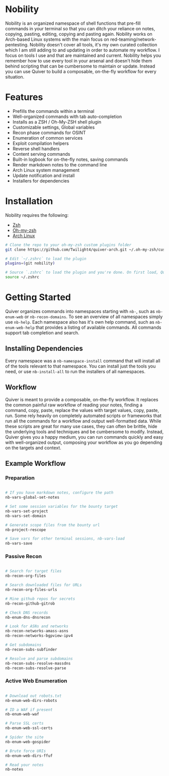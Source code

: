 # Nobility

Nobility is an organized namespace of shell functions that pre-fill commands in your terminal so that you can ditch your reliance on notes, copying, pasting, editing, copying and pasting again. Nobility works on Arch-based Linux systems with the main focus on red-teaming/network-pentesting. Nobility doesn't cover all tools, it's my own curated collection which I am still adding to and updating in order to automate my workflow. I focus on tools I use and that are maintained and current. Nobility helps you remember how to use every tool in your arsenal and doesn't hide them behind scripting that can be cumbersome to maintain or update. Instead you can use Quiver to build a composable, on-the-fly workflow for every situation. 

# Features
* Prefills the commands within a terminal
* Well-organized commands with tab auto-completion
* Installs as a ZSH / Oh-My-ZSH shell plugin
* Customizable settings, Global variables
* Recon phase commands for OSINT
* Enumeration of common services
* Exploit compilation helpers
* Reverse shell handlers
* Content serving commands
* Built-in logbook for on-the-fly notes, saving commands
* Render markdown notes to the command line
* Arch Linux system management
* Update notification and install
* Installers for dependencies

# Installation
Nobility requires the following:

* [Zsh](https://github.com/zsh-users/zsh)
* [Oh-my-zsh](https://ohmyz.sh/)
* [Arch Linux](https://archlinux.org/)


```bash
# Clone the repo to your oh-my-zsh custom plugins folder
git clone https://github.com/Twilight4/quiver-arch.git ~/.oh-my-zsh/custom/plugins/quiver-arch

# Edit `~/.zshrc` to load the plugin
plugins=(git nobility)

# Source `.zshrc` to load the plugin and you're done. On first load, Quiver will install a few core packages
source ~/.zshrc

```

# Getting Started
Quiver organizes commands into namespaces starting with `nb-`, such as `nb-enum-web` or `nb-recon-domains`.
To see an overview of all namespaces simply use `nb-help`. Each namespace also has it's own help command, such as `nb-enum-web-help` that provides a listing of available commands. All commands support tab completion and search. 

## Installing Dependencies
Every namespace was a `nb-namespace-install` command that will install all of the tools relevant to that namespace. You can install just the tools you need, or use `nb-install-all` to run the installers of all namespaces.

## Workflow
Quiver is meant to provide a composable, on-the-fly workflow. It replaces the common painful raw workflow of reading your notes, finding a command, copy, paste, replace the values with target values, copy, paste, run. Some rely heavily on completely automated scripts or frameworks that run all the commands for a workflow and output well-formatted data. While these scripts are great for many use cases, they can often be brittle, hide the underlying tools and techniques and be cumbersome to modify. Instead, Quiver gives you a happy medium, you can run commands quickly and easy with well-organized output, composing your workflow as you go depending on the targets and context. 

## Example Workflow
### Preparation
```bash

# If you have markdown notes, configure the path 
nb-vars-global-set-notes

# Set some session variables for the bounty target 
nb-vars-set-project 
nb-vars-set-domain 

# Generate scope files from the bounty url
nb-project-rescope

# Save vars for other terminal sessions, nb-vars-load
nb-vars-save

```

### Passive Recon
```bash

# Search for target files
nb-recon-org-files

# Search downloaded files for URLs
nb-recon-org-files-urls

# Mine github repos for secrets
nb-recon-github-gitrob

# Check DNS records
nb-enum-dns-dnsrecon

# Look for ASNs and networks
nb-recon-networks-amass-asns
nb-recon-networks-bgpview-ipv4

# Get subdomains
nb-recon-subs-subfinder

# Resolve and parse subdomains
nb-recon-subs-resolve-massdns
nb-recon-subs-resolve-parse

```

### Active Web Enumeration
```bash

# Download out robots.txt
nb-enum-web-dirs-robots

# ID a WAF if present
nb-enum-web-waf

# Parse SSL certs
nb-enum-web-ssl-certs

# Spider the site
nb-enum-web-gospider

# Brute force URIs
nb-enum-web-dirs-ffuf

# Read your notes
nb-notes

```
